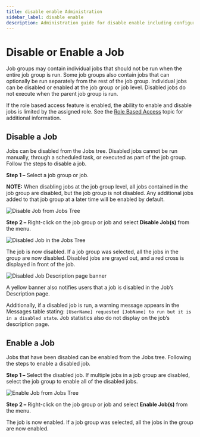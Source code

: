 ```yaml
---
title: disable enable Administration
sidebar_label: disable enable
description: Administration guide for disable enable including configuration, management, and best practices for Access Analyzer.
---
```


# Disable or Enable a Job

Job groups may contain individual jobs that should not be run when the entire job group is run. Some
job groups also contain jobs that can optionally be run separately from the rest of the job group.
Individual jobs can be disabled or enabled at the job group or job level. Disabled jobs do not
execute when the parent job group is run.

If the role based access feature is enabled, the ability to enable and disable jobs is limited by
the assigned role. See the [Role Based Access](/docs/accessanalyzer/12.0/administration/settings/access/role-based/overview.md) topic
for additional information.

## Disable a Job

Jobs can be disabled from the Jobs tree. Disabled jobs cannot be run manually, through a scheduled
task, or executed as part of the job group. Follow the steps to disable a job.

**Step 1 –** Select a job group or job.

**NOTE:** When disabling jobs at the job group level, all jobs contained in the job group are
disabled, but the job group is not disabled. Any additional jobs added to that job group at a later
time will be enabled by default.

![Disable Job from Jobs Tree](/img/product_docs/accessanalyzer/admin/jobs/job/disablejob.webp)

**Step 2 –** Right-click on the job group or job and select **Disable Job(s)** from the menu.

![Disabled Job in the Jobs Tree](/img/product_docs/accessanalyzer/admin/jobs/job/disabledjob.webp)

The job is now disabled. If a job group was selected, all the jobs in the group are now disabled.
Disabled jobs are grayed out, and a red cross is displayed in front of the job.

![Disabled Job Description page banner](/img/product_docs/accessanalyzer/admin/jobs/job/disabledjob2.webp)

A yellow banner also notifies users that a job is disabled in the Job’s Description page.

Additionally, if a disabled job is run, a warning message appears in the Messages table stating:
`[UserName] requested [JobName] to run but it is in a disabled state`. Job statistics also do not
display on the job’s description page.

## Enable a Job

Jobs that have been disabled can be enabled from the Jobs tree. Following the steps to enable a
disabled job.

**Step 1 –** Select the disabled job. If multiple jobs in a job group are disabled, select the job
group to enable all of the disabled jobs.

![Enable Job from Jobs Tree](/img/product_docs/accessanalyzer/admin/jobs/job/enablejob.webp)

**Step 2 –** Right-click on the job group or job and select **Enable Job(s)** from the menu.

The job is now enabled. If a job group was selected, all the jobs in the group are now enabled.
